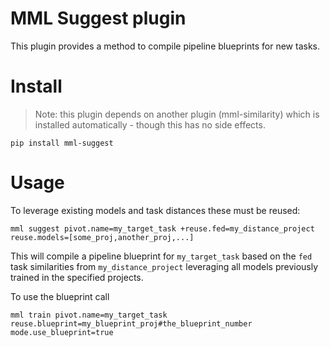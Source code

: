 # MML Suggest plugin

This plugin provides a method to compile pipeline blueprints for new tasks. 

# Install

> Note: this plugin depends on another plugin (mml-similarity) which is installed automatically - though 
> this has no side effects.

```commandline
pip install mml-suggest
```


# Usage

To leverage existing models and task distances these must be reused:

```commandline
mml suggest pivot.name=my_target_task +reuse.fed=my_distance_project reuse.models=[some_proj,another_proj,...]
```

This will compile a pipeline blueprint for `my_target_task` based on the `fed` task similarities from 
`my_distance_project` leveraging all models previously trained in the specified projects.

To use the blueprint call 

```commandline
mml train pivot.name=my_target_task reuse.blueprint=my_blueprint_proj#the_blueprint_number mode.use_blueprint=true
```